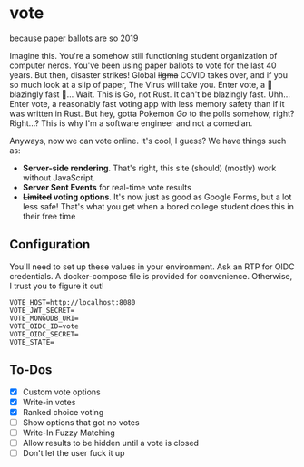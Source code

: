 # vote
because paper ballots are so 2019

Imagine this. You're a somehow still functioning student organization of computer nerds. You've been using paper ballots to vote for the last 40 years. But then, disaster strikes! Global ~~ligma~~ COVID takes over, and if you so much look at a slip of paper, The Virus will take you. Enter vote, a 🚀 blazingly fast 🚀... Wait. This is Go, not Rust. It can't be blazingly fast. Uhh... Enter vote, a reasonably fast voting app with less memory safety than if it was written in Rust. But hey, gotta Pokemon _Go_ to the polls somehow, right? Right...? This is why I'm a software engineer and not a comedian.

Anyways, now we can vote online. It's cool, I guess? We have things such as:
 - **Server-side rendering**. That's right, this site (should) (mostly) work without JavaScript.
 - **Server Sent Events** for real-time vote results
 - **~~Limited~~ voting options**. It's now just as good as Google Forms, but a lot less safe! That's what you get when a bored college student does this in their free time

## Configuration
You'll need to set up these values in your environment. Ask an RTP for OIDC credentials. A docker-compose file is provided for convenience. Otherwise, I trust you to figure it out!
```
VOTE_HOST=http://localhost:8080
VOTE_JWT_SECRET=
VOTE_MONGODB_URI=
VOTE_OIDC_ID=vote
VOTE_OIDC_SECRET=
VOTE_STATE=
```

## To-Dos
- [x] Custom vote options
- [x] Write-in votes
- [x] Ranked choice voting
- [ ] Show options that got no votes
- [ ] Write-In Fuzzy Matching
- [ ] Allow results to be hidden until a vote is closed
- [ ] Don't let the user fuck it up
